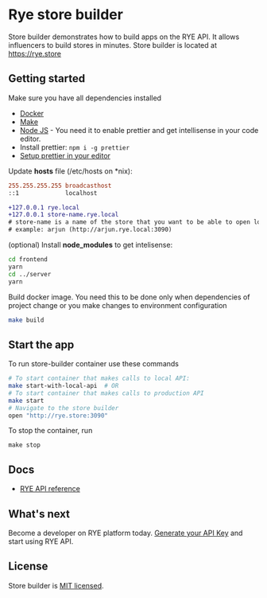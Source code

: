 # Rye store builder

Store builder demonstrates how to build apps on the RYE API. It allows influencers to build stores
in minutes. Store builder is located at https://rye.store

## Getting started

Make sure you have all dependencies installed

- [Docker](https://www.docker.com/get-started/)
- [Make](https://www.gnu.org/software/make/)
- [Node JS](https://nodejs.org/en/) - You need it to enable prettier and get intellisense in your code editor.
- Install prettier: `npm i -g prettier`
- [Setup prettier in your editor](https://prettier.io/docs/en/editors.html)

Update **hosts** file (/etc/hosts on \*nix):

```diff
255.255.255.255 broadcasthost
::1             localhost

+127.0.0.1 rye.local
+127.0.0.1 store-name.rye.local
# store-name is a name of the store that you want to be able to open locally.
# example: arjun (http://arjun.rye.local:3090)
```

(optional) Install **node_modules** to get intelisense:

```sh
cd frontend
yarn
cd ../server
yarn
```

Build docker image. You need this to be done only when dependencies of project change or you make changes to environment
configuration

```sh
make build
```

## Start the app

To run store-builder container use these commands

```sh
# To start container that makes calls to local API:
make start-with-local-api  # OR
# To start container that makes calls to production API
make start
# Navigate to the store builder
open "http://rye.store:3090"
```

To stop the container, run

```
make stop
```

## Docs

- [RYE API reference](https://store-builder.api.rye.com/swagger-ui/)

## What's next

Become a developer on RYE platform today. [Generate your API Key](https://rye.store/api-key) and start using RYE API.

## License

Store builder is [MIT licensed](/LICENSE).

